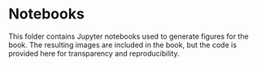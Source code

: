 # Notebooks

This folder contains Jupyter notebooks used to generate figures for the book. The resulting images are included in the book, but the code is provided here for transparency and reproducibility.